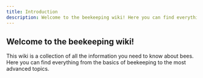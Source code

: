 ```yaml
---
title: Introduction
description: Welcome to the beekeeping wiki! Here you can find everything you need to know about bees.
---
```


## Welcome to the beekeeping wiki!

This wiki is a collection of all the information you need to know about bees. Here you can find everything from the basics of beekeeping to the most advanced topics.
